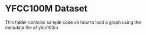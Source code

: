 # YFCC100M Dataset

This folder contains sample code on how to load a graph using the metadata file of yfcc100m
